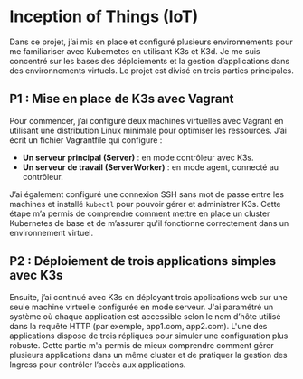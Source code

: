 # Inception of Things (IoT)

Dans ce projet, j’ai mis en place et configuré plusieurs environnements pour me familiariser avec Kubernetes en utilisant K3s et K3d. Je me suis concentré sur les bases des déploiements et la gestion d’applications dans des environnements virtuels. Le projet est divisé en trois parties principales.

## P1 : Mise en place de K3s avec Vagrant
Pour commencer, j’ai configuré deux machines virtuelles avec Vagrant en utilisant une distribution Linux minimale pour optimiser les ressources. J’ai écrit un fichier Vagrantfile qui configure :
- **Un serveur principal (Server)** : en mode contrôleur avec K3s.
- **Un serveur de travail (ServerWorker)** : en mode agent, connecté au contrôleur.

J’ai également configuré une connexion SSH sans mot de passe entre les machines et installé `kubectl` pour pouvoir gérer et administrer K3s. Cette étape m’a permis de comprendre comment mettre en place un cluster Kubernetes de base et de m’assurer qu'il fonctionne correctement dans un environnement virtuel.

## P2 : Déploiement de trois applications simples avec K3s
Ensuite, j’ai continué avec K3s en déployant trois applications web sur une seule machine virtuelle configurée en mode serveur. J'ai paramétré un système où chaque application est accessible selon le nom d’hôte utilisé dans la requête HTTP (par exemple, app1.com, app2.com). L'une des applications dispose de trois répliques pour simuler une configuration plus robuste. Cette partie m'a permis de mieux comprendre comment gérer plusieurs applications dans un même cluster et de pratiquer la gestion des Ingress pour contrôler l’accès aux applications.

